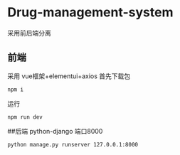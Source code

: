 # Drug-management-system
采用前后端分离
## 前端
采用 vue框架+elementui+axios
首先下载包
```
npm i
```
运行
```
npm run dev
```
##后端
python-django
端口8000
```
python manage.py runserver 127.0.0.1:8000
```
